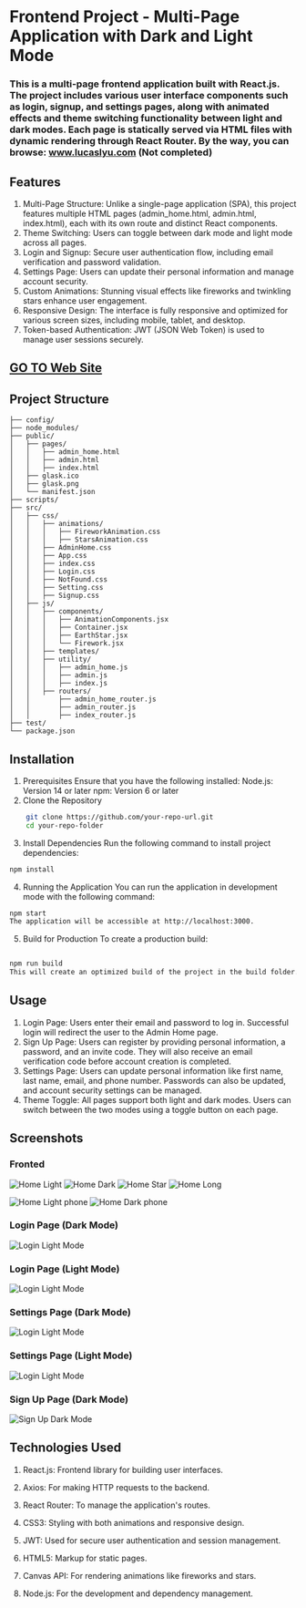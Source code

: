 # Frontend Project - Multi-Page Application with Dark and Light Mode
### This is a multi-page frontend application built with React.js. The project includes various user interface components such as login, signup, and settings pages, along with animated effects and theme switching functionality between light and dark modes. Each page is statically served via HTML files with dynamic rendering through React Router. By the way, you can browse: www.lucaslyu.com (Not completed)

## Features
1. Multi-Page Structure: Unlike a single-page application (SPA), this project features multiple HTML pages (admin_home.html, admin.html, index.html), each with its own route and distinct React components.
2. Theme Switching: Users can toggle between dark mode and light mode across all pages.
3. Login and Signup: Secure user authentication flow, including email verification and password validation.
4. Settings Page: Users can update their personal information and manage account security.
5. Custom Animations: Stunning visual effects like fireworks and twinkling stars enhance user engagement.
6. Responsive Design: The interface is fully responsive and optimized for various screen sizes, including mobile, tablet, and desktop.
7. Token-based Authentication: JWT (JSON Web Token) is used to manage user sessions securely.

## [GO TO Web Site](https://www.sjgztea.com)


## Project Structure
```
├── config/
├── node_modules/
├── public/
│   ├── pages/
│   │   ├── admin_home.html
│   │   ├── admin.html
│   │   ├── index.html
│   ├── glask.ico
│   ├── glask.png
│   └── manifest.json
├── scripts/
├── src/
│   ├── css/
│   │   ├── animations/
│   │   │   ├── FireworkAnimation.css
│   │   │   ├── StarsAnimation.css
│   │   ├── AdminHome.css
│   │   ├── App.css
│   │   ├── index.css
│   │   ├── Login.css
│   │   ├── NotFound.css
│   │   ├── Setting.css
│   │   ├── Signup.css
│   ├── js/
│   │   ├── components/
│   │   │   ├── AnimationComponents.jsx
│   │   │   ├── Container.jsx
│   │   │   ├── EarthStar.jsx
│   │   │   └── Firework.jsx
│   │   ├── templates/
│   │   ├── utility/
│   │   │   ├── admin_home.js
│   │   │   ├── admin.js
│   │   │   ├── index.js
│   │   ├── routers/
│   │       ├── admin_home_router.js
│   │       ├── admin_router.js
│   │       ├── index_router.js
├── test/
└── package.json
```

## Installation
1. Prerequisites
Ensure that you have the following installed:
Node.js: Version 14 or later
npm: Version 6 or later
2. Clone the Repository
```bash
    git clone https://github.com/your-repo-url.git
    cd your-repo-folder
```
3. Install Dependencies Run the following command to install project dependencies:
```bash
npm install
```
4. Running the Application
You can run the application in development mode with the following command:
```bash
npm start
The application will be accessible at http://localhost:3000.
```
5. Build for Production
To create a production build:
```bash

npm run build
This will create an optimized build of the project in the build folder.
```

## Usage
1. Login Page:
Users enter their email and password to log in. Successful login will redirect the user to the Admin Home page.
2. Sign Up Page:
Users can register by providing personal information, a password, and an invite code. They will also receive an email verification code before account creation is completed.
3. Settings Page:
Users can update personal information like first name, last name, email, and phone number. Passwords can also be updated, and account security settings can be managed.
4. Theme Toggle:
All pages support both light and dark modes. Users can switch between the two modes using a toggle button on each page.

## Screenshots
### Fronted
![Home Light](preview/deskl.png)
![Home Dark](preview/deskd.png)
![Home Star](preview/star.png)
![Home Long](preview/long.png)

![Home Light phone](preview/phonel.png)
![Home Dark phone](preview/phoned.png)

### Login Page (Dark Mode)
![Login Light Mode](preview/login-light.png)
### Login Page (Light Mode)
![Login Light Mode](preview/login-dark.png)
### Settings Page (Dark Mode)
![Login Light Mode](preview/1.png)
### Settings Page (Light Mode)
![Login Light Mode](preview/2.png)
### Sign Up Page (Dark Mode)

![Sign Up Dark Mode](preview/signup-dark-mode.png)

## Technologies Used
1. React.js: Frontend library for building user interfaces.

2. Axios: For making HTTP requests to the backend.

3. React Router: To manage the application's routes.

4. CSS3: Styling with both animations and responsive design.

5. JWT: Used for secure user authentication and session management.

6. HTML5: Markup for static pages.

7. Canvas API: For rendering animations like fireworks and stars.

8. Node.js: For the development and dependency management.